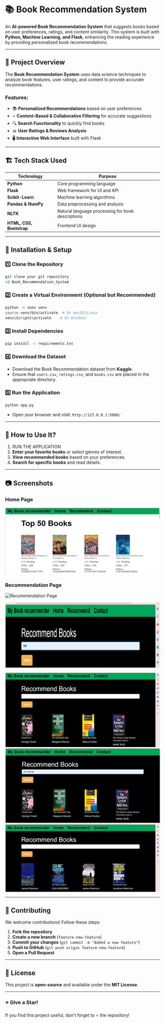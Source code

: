 # 📚 Book Recommendation System

An **AI-powered Book Recommendation System** that suggests books based on user preferences, ratings, and content similarity. This system is built with **Python, Machine Learning, and Flask**, enhancing the reading experience by providing personalized book recommendations.

---

## 🚀 Project Overview
The **Book Recommendation System** uses data science techniques to analyze book features, user ratings, and content to provide accurate recommendations.

### **Features:**
- 📚 **Personalized Recommendations** based on user preferences
- ⭐ **Content-Based & Collaborative Filtering** for accurate suggestions
- 🔍 **Search Functionality** to quickly find books
- 📊 **User Ratings & Reviews Analysis**
- 🖥️ **Interactive Web Interface** built with Flask

---

## 🏗️ Tech Stack Used
| Technology | Purpose |
|------------|---------|
| **Python** | Core programming language |
| **Flask** | Web framework for UI and API |
| **Scikit-Learn** | Machine learning algorithms |
| **Pandas & NumPy** | Data preprocessing and analysis |
| **NLTK** | Natural language processing for book descriptions |
| **HTML, CSS, Bootstrap** | Frontend UI design |

---

## 🔧 Installation & Setup

### 1️⃣ **Clone the Repository**
```bash
git clone your git repository
cd Book_Recommendation_System
```

### 2️⃣ **Create a Virtual Environment (Optional but Recommended)**
```bash
python -m venv venv
source venv/bin/activate  # On macOS/Linux
venv\Scripts\activate    # On Windows
```

### 3️⃣ **Install Dependencies**
```bash
pip install -r requirements.txt
```

### 4️⃣ **Download the Dataset**
- Download the Book Recommendation dataset from **Kaggle**.
- Ensure that `users.csv`, `ratings.csv`, and `books.csv` are placed in the appropriate directory.

### 5️⃣ **Run the Application**
```bash
python app.py
```
- Open your browser and visit: `http://127.0.0.1:5000/`

---

## 🎯 How to Use It?
1. RUN THE APPLICATION
2. **Enter your favorite books** or select genres of interest.
3. **View recommended books** based on your preferences.
4. **Search for specific books** and read details.
---

## 📷 Screenshots

### Home Page
![Home Page](assets/Homepage.png)

### Recommendation Page
![Recommendation Page](assets/RecommendationPage.png)

![Recommendation Example](assets/Picture6.png)

![Book Details](assets/Picture7.png)
![Book Details](assets/Picture8.png)
![Book Details](assets/Picture9.png)

---

## 🤝 Contributing
We welcome contributions! Follow these steps:
1. **Fork the repository**
2. **Create a new branch** (`feature-new-feature`)
3. **Commit your changes** (`git commit -m "Added a new feature"`)
4. **Push to GitHub** (`git push origin feature-new-feature`)
5. **Open a Pull Request**

---

## 📝 License
This project is **open-source** and available under the **MIT License**.

---

### ⭐ Give a Star!
If you find this project useful, don't forget to ⭐ the repository!


